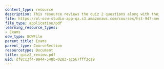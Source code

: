```yaml
---
content_type: resource
description: This resource reviews the quiz 2 questions along with their grading points.
file: https://ol-ocw-studio-app-qa.s3.amazonaws.com/courses/hst-947-medical-artificial-intelligence-spring-2005/df8cc3f49944540b0283ac567fff3ca9_quiz2_review.pdf
file_type: application/pdf
learning_resource_types:
- Exams
ocw_type: OCWFile
parent_title: Exams
parent_type: CourseSection
resourcetype: Document
title: quiz2_review.pdf
uid: df8cc3f4-9944-540b-0283-ac567fff3ca9
---
```


